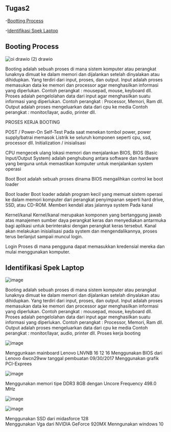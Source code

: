 ## Tugas2

-[Bootting Process](#booting-process) 

-[Identifikasi Spek Laptop](#identifikasi-spek-laptop)



## Booting Process 
[Bootting process]: #booting-process


![oi drawio (2) drawio](https://github.com/StalisAhmadSholeh/SysOP24-3123521010/assets/160557634/05cff79a-e6b2-4c0c-940c-ff95a97cc574)

Booting adalah sebuah proses di mana sistem komputer atau perangkat lunaknya dimuat ke dalam memori dan dijalankan setelah dinyalakan atau dihidupkan. Yang terdiri dari input, proses, dan output.
Input adalah proses memasukan data ke memori dan processor agar menghasilkan informasi yang diperlukan. 
Contoh perangkat : mousepad, mouse, keyboard dll.
Proses adalah pengelolahan data dari input agar menghasilkan suatu informasi yang diperlukan. 
Contoh perangkat : Processor, Memori, Ram dll.
Output adalah proses mengeluarkan data dari cpu ke media 
Contoh perangkat : monitor/layar, audio, printer dll.

PROSES KERJA BOOTING

POST / Power-On Self-Test
Pada saat menekan tombol power, power supply/batrai memasok Listrik ke seluruh komponen seperti cpu, ssd, processor dll.
Initialization / inisialisasi

CPU mengecek ulang lokasi memori dan menjalankan BIOS, BIOS (Basic Input/Output System) adalah penghubung antara software dan hardware yang berguna untuk memastikan komputer untuk menjalankan system operasi

Boot
Boot adalah sebuah proses dinama BIOS mengalihkan control ke boot loader

Boot loader 
Boot loader adalah program kecil yang memuat sistem operasi ke dalam memori komputer dari perangkat penyimpanan seperti hard drive, SSD, atau CD-ROM. Memberi kendali atas jalannya system Pada kanal

Kernel/kanal
Kernel/kanal merupakan komponen yang bertanggung jawab atas manajemen sumber daya perangkat keras dan menyediakan antarmuka bagi aplikasi untuk berinteraksi dengan perangkat keras tersebut. Kanal akan melakukan inisialisasi pada system dan mengendalikannya, proses terus berlanjut sampaii muncul login.

Login
Proses di mana pengguna dapat memasukkan kredensial mereka dan mulai menggunakan komputer.


## Identifikasi Spek Laptop


![image](https://github.com/StalisAhmadSholeh/SysOP24-3123521010/assets/160557634/39f39394-2bbe-44fb-b4a5-2243ef3174bd)

Booting adalah sebuah proses di mana sistem komputer atau perangkat lunaknya dimuat ke dalam memori dan dijalankan setelah dinyalakan atau dihidupkan. Yang terdiri dari input, proses, dan output.
Input adalah proses memasukan data ke memori dan processor agar menghasilkan informasi yang diperlukan. 
Contoh perangkat : mousepad, mouse, keyboard dll.
Proses adalah pengelolahan data dari input agar menghasilkan suatu informasi yang diperlukan. 
Contoh perangkat : Processor, Memori, Ram dll.
Output adalah proses mengeluarkan data dari cpu ke media 
Contoh perangkat : monitor/layar, audio, printer dll.
Proses kerja booting

![image](https://github.com/StalisAhmadSholeh/SysOP24-3123521010/assets/160557634/8daba6f8-8bab-4ae9-9a14-02ffff92df87)

Menggunkaan mainboard Lenovo LNVNB 16 12 16 
Menggunakan BIOS dari Lenovo 4wcn29ww 
tanggal pembuatan 09/30/2017
Menggunakan grafik PCI-Exprees

![image](https://github.com/StalisAhmadSholeh/SysOP24-3123521010/assets/160557634/73ffa0d6-6087-4bad-9281-706d4a2b9e5e)

Menggunakan memori tipe DDR3 8GB dengan Uncore Frequency 498.0 MHz

![image](https://github.com/StalisAhmadSholeh/SysOP24-3123521010/assets/160557634/5aef25f3-ccdc-4ac2-8d5b-96aee5724d3b)

![image](https://github.com/StalisAhmadSholeh/SysOP24-3123521010/assets/160557634/c8d0cf4b-645a-42fc-b475-71c1457a3b5f)

Menggunakan SSD dari midasforce 128  
Menggunakan Vga dari NVIDIA GeForce 920MX
Menngunakan windows 10




